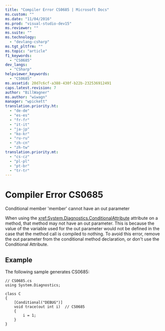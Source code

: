 ```yaml
---
title: "Compiler Error CS0685 | Microsoft Docs"
ms.custom: ""
ms.date: "11/04/2016"
ms.prod: "visual-studio-dev15"
ms.reviewer: ""
ms.suite: ""
ms.technology: 
  - "devlang-csharp"
ms.tgt_pltfrm: ""
ms.topic: "article"
f1_keywords: 
  - "CS0685"
dev_langs: 
  - "CSharp"
helpviewer_keywords: 
  - "CS0685"
ms.assetid: 20d7c6cf-a388-430f-b22b-232536912491
caps.latest.revision: 7
author: "BillWagner"
ms.author: "wiwagn"
manager: "wpickett"
translation.priority.ht: 
  - "de-de"
  - "es-es"
  - "fr-fr"
  - "it-it"
  - "ja-jp"
  - "ko-kr"
  - "ru-ru"
  - "zh-cn"
  - "zh-tw"
translation.priority.mt: 
  - "cs-cz"
  - "pl-pl"
  - "pt-br"
  - "tr-tr"
---
```

# Compiler Error CS0685
Conditional member 'member' cannot have an out parameter  
  
 When using the <xref:System.Diagnostics.ConditionalAttribute> attribute on a method, that method may not have an out parameter. This is because the value of the variable used for the out parameter would not be defined in the case that the method call is compiled to nothing. To avoid this error, remove the out parameter from the conditional method declaration, or don't use the Conditional Attribute.  
  
## Example  
 The following sample generates CS0685:  
  
```  
// CS0685.cs  
using System.Diagnostics;  
  
class C  
{  
    [Conditional("DEBUG")]  
    void trace(out int i)  // CS0685  
    {  
        i = 1;  
    }  
}  
```